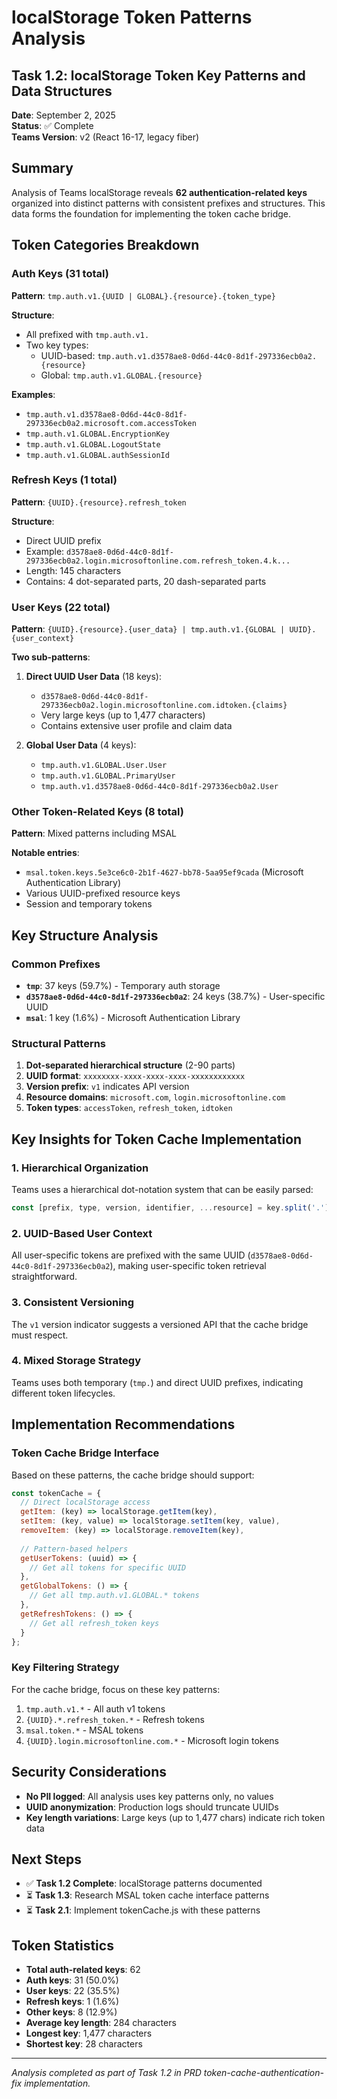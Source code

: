 # localStorage Token Patterns Analysis

## Task 1.2: localStorage Token Key Patterns and Data Structures

**Date**: September 2, 2025  
**Status**: ✅ Complete  
**Teams Version**: v2 (React 16-17, legacy fiber)

## Summary

Analysis of Teams localStorage reveals **62 authentication-related keys** organized into distinct patterns with consistent prefixes and structures. This data forms the foundation for implementing the token cache bridge.

## Token Categories Breakdown

### Auth Keys (31 total)
**Pattern**: `tmp.auth.v1.{UUID | GLOBAL}.{resource}.{token_type}`

**Structure**:
- All prefixed with `tmp.auth.v1.`
- Two key types:
  - UUID-based: `tmp.auth.v1.d3578ae8-0d6d-44c0-8d1f-297336ecb0a2.{resource}`
  - Global: `tmp.auth.v1.GLOBAL.{resource}`

**Examples**:
- `tmp.auth.v1.d3578ae8-0d6d-44c0-8d1f-297336ecb0a2.microsoft.com.accessToken`
- `tmp.auth.v1.GLOBAL.EncryptionKey`
- `tmp.auth.v1.GLOBAL.LogoutState`
- `tmp.auth.v1.GLOBAL.authSessionId`

### Refresh Keys (1 total)
**Pattern**: `{UUID}.{resource}.refresh_token`

**Structure**: 
- Direct UUID prefix
- Example: `d3578ae8-0d6d-44c0-8d1f-297336ecb0a2.login.microsoftonline.com.refresh_token.4.k...`
- Length: 145 characters
- Contains: 4 dot-separated parts, 20 dash-separated parts

### User Keys (22 total)  
**Pattern**: `{UUID}.{resource}.{user_data} | tmp.auth.v1.{GLOBAL | UUID}.{user_context}`

**Two sub-patterns**:

1. **Direct UUID User Data** (18 keys):
   - `d3578ae8-0d6d-44c0-8d1f-297336ecb0a2.login.microsoftonline.com.idtoken.{claims}`
   - Very large keys (up to 1,477 characters)
   - Contains extensive user profile and claim data

2. **Global User Data** (4 keys):
   - `tmp.auth.v1.GLOBAL.User.User`
   - `tmp.auth.v1.GLOBAL.PrimaryUser`
   - `tmp.auth.v1.d3578ae8-0d6d-44c0-8d1f-297336ecb0a2.User`

### Other Token-Related Keys (8 total)
**Pattern**: Mixed patterns including MSAL

**Notable entries**:
- `msal.token.keys.5e3ce6c0-2b1f-4627-bb78-5aa95ef9cada` (Microsoft Authentication Library)
- Various UUID-prefixed resource keys
- Session and temporary tokens

## Key Structure Analysis

### Common Prefixes
- **`tmp`**: 37 keys (59.7%) - Temporary auth storage
- **`d3578ae8-0d6d-44c0-8d1f-297336ecb0a2`**: 24 keys (38.7%) - User-specific UUID
- **`msal`**: 1 key (1.6%) - Microsoft Authentication Library

### Structural Patterns

1. **Dot-separated hierarchical structure** (2-90 parts)
2. **UUID format**: `xxxxxxxx-xxxx-xxxx-xxxx-xxxxxxxxxxxx`
3. **Version prefix**: `v1` indicates API version
4. **Resource domains**: `microsoft.com`, `login.microsoftonline.com`
5. **Token types**: `accessToken`, `refresh_token`, `idtoken`

## Key Insights for Token Cache Implementation

### 1. Hierarchical Organization
Teams uses a hierarchical dot-notation system that can be easily parsed:
```javascript
const [prefix, type, version, identifier, ...resource] = key.split('.');
```

### 2. UUID-Based User Context
All user-specific tokens are prefixed with the same UUID (`d3578ae8-0d6d-44c0-8d1f-297336ecb0a2`), making user-specific token retrieval straightforward.

### 3. Consistent Versioning
The `v1` version indicator suggests a versioned API that the cache bridge must respect.

### 4. Mixed Storage Strategy
Teams uses both temporary (`tmp.`) and direct UUID prefixes, indicating different token lifecycles.

## Implementation Recommendations

### Token Cache Bridge Interface

Based on these patterns, the cache bridge should support:

```javascript
const tokenCache = {
  // Direct localStorage access
  getItem: (key) => localStorage.getItem(key),
  setItem: (key, value) => localStorage.setItem(key, value),
  removeItem: (key) => localStorage.removeItem(key),
  
  // Pattern-based helpers
  getUserTokens: (uuid) => {
    // Get all tokens for specific UUID
  },
  getGlobalTokens: () => {
    // Get all tmp.auth.v1.GLOBAL.* tokens
  },
  getRefreshTokens: () => {
    // Get all refresh_token keys
  }
};
```

### Key Filtering Strategy

For the cache bridge, focus on these key patterns:
1. `tmp.auth.v1.*` - All auth v1 tokens
2. `{UUID}.*.refresh_token.*` - Refresh tokens
3. `msal.token.*` - MSAL tokens
4. `{UUID}.login.microsoftonline.com.*` - Microsoft login tokens

## Security Considerations

- **No PII logged**: All analysis uses key patterns only, no values
- **UUID anonymization**: Production logs should truncate UUIDs
- **Key length variations**: Large keys (up to 1,477 chars) indicate rich token data

## Next Steps

- ✅ **Task 1.2 Complete**: localStorage patterns documented
- ⏳ **Task 1.3**: Research MSAL token cache interface patterns  
- ⏳ **Task 2.1**: Implement tokenCache.js with these patterns

## Token Statistics

- **Total auth-related keys**: 62
- **Auth keys**: 31 (50.0%)
- **User keys**: 22 (35.5%) 
- **Refresh keys**: 1 (1.6%)
- **Other keys**: 8 (12.9%)
- **Average key length**: 284 characters
- **Longest key**: 1,477 characters
- **Shortest key**: 28 characters

---

*Analysis completed as part of Task 1.2 in PRD token-cache-authentication-fix implementation.*